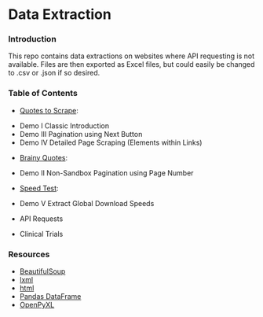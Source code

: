 # Data Extraction

### Introduction
This repo contains data extractions on websites where API requesting is not available.  Files are then exported as Excel files, but could easily be changed to .csv or .json if so desired.

### Table of Contents
* [Quotes to Scrape](https://quotes.toscrape.com/): 
- Demo I Classic Introduction
- Demo III Pagination using Next Button
- Demo IV Detailed Page Scraping (Elements within Links)
* [Brainy Quotes](https://www.brainyquote.com/topics/motivational-quotes): 
- Demo II Non-Sandbox Pagination using Page Number
* [Speed Test](https://www.speedtest.net/global-index): 
- Demo V Extract Global Download Speeds 
* API Requests
- Clinical Trials

### Resources
* [BeautifulSoup](https://beautiful-soup-4.readthedocs.io/en/latest/#)
* [lxml](https://pypi.org/project/lxml/)
* [html](https://docs.python.org/3/library/html.html)
* [Pandas DataFrame](https://pandas.pydata.org/docs/reference/frame.html)
* [OpenPyXL](https://openpyxl.readthedocs.io/en/stable/)
